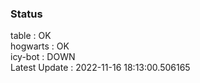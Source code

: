 ### Status


table : OK  
hogwarts : OK  
icy-bot : DOWN  
Latest Update : 2022-11-16 18:13:00.506165
